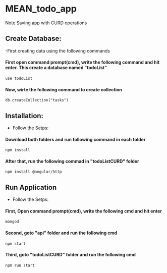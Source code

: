 # MEAN_todo_app
Note Saving app with CURD operations


## Create Database:

-First creating data using the following commands

#### First open command prompt(cmd), write the following command and hit enter. This create a database named "todoList"  

```
use todoList
```

#### Now, wirte the following command to create collection 

```
db.createCollection("tasks")
```

## Installation:
  
- Follow the Setps:
  
#### Download both folders and run following command in each folder  

```
npm install
```

#### After that, run the following commad in "todoListCURD" folder

```
npm install @angular/http
```

## Run Application

- Follow the Setps:

#### First, Open command prompt(cmd), write the following cmd and hit enter  

```
mongod
```
  
#### Second, goto "api" folder and run the following cmd  

```
npm start
```

#### Third, goto "todoListCURD" folder and run the following cmd

```
npm run start
```



